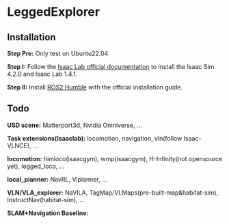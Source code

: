 # LeggedExplorer

## Installation
**Step Pre:** Only test on Ubuntu22.04

**Step I:** Follow the [Isaac Lab official documentation](https://isaac-sim.github.io/IsaacLab/v1.4.1/source/setup/installation/pip_installation.html) to install the Isaac Sim 4.2.0 and Isaac Lab 1.4.1.

**Step II:** Install [ROS2 Humble](https://docs.ros.org/en/humble/index.html) with the official installation guide.

## Todo
**USD scene:** Matterport3d, Nvidia Omniverse, ...

**Task extensions(Isaaclab):** locomotion, navigation, vln(follow Isaac-VLNCE), ...

**locomotion:** himloco(isaacgym), wmp(isaacgym), H-Infinity(not opensource yet), legged_loco, ...

**local_planner:** NavRL, Viplanner, ...

**VLN/VLA_explorer:** NaVILA, TagMap/VLMaps(pre-built-map&habitat-sim), InstructNav(habitat-sim), ... 

**SLAM+Navigation Baseline:**